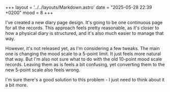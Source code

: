 +++
layout = '../../layouts/Markdown.astro'
date = "2025-05-28 22:39 +0200"
mood = 8
+++

I've created a new diary page design. It's going to be one continuous page for all the records. This approach feels pretty reasonable, as it's closer to how a physical diary is structured, and it's also much easier to manage that way.

However, it's not released yet, as I'm considering a few tweaks. The main one is changing the mood scale to a 5-point limit. It just feels more natural that way. But I'm also not sure what to do with the old 10-point mood scale records. Leaving them as is feels a bit confusing, yet converting them to the new 5-point scale also feels wrong.

I'm sure there's a good solution to this problem - I just need to think about it a bit more.
